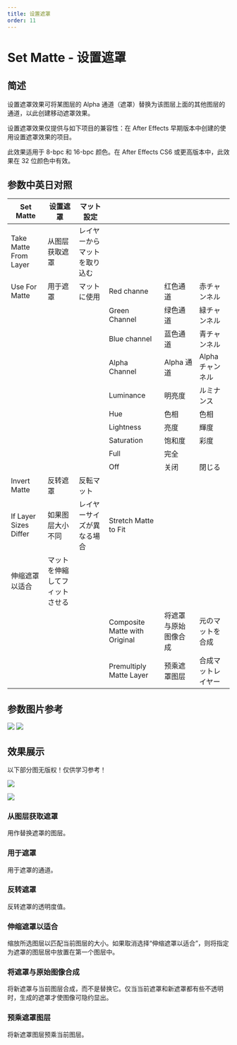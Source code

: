 ```yaml
---
title: 设置遮罩
order: 11
---
```


# Set Matte - 设置遮罩

## 简述

设置遮罩效果可将某图层的 Alpha 通道（遮罩）替换为该图层上面的其他图层的通道，以此创建移动遮罩效果。

设置遮罩效果仅提供与如下项目的兼容性：在 After Effects 早期版本中创建的使用设置遮罩效果的项目。

此效果适用于 8-bpc 和 16-bpc 颜色。在 After Effects CS6 或更高版本中，此效果在 32 位颜色中有效。

## 参数中英日对照

| Set Matte             | 设置遮罩                       | マット設定                   |                               |                      |                    |
| --------------------- | ------------------------------ | ---------------------------- | ----------------------------- | -------------------- | ------------------ |
| Take Matte From Layer | 从图层获取遮罩                 | レイヤーからマットを取り込む |                               |                      |
| Use For Matte         | 用于遮罩                       | マットに使用                 | Red channe                    | 红色通道             | 赤チャンネル       |
|                       |                                |                              | Green Channel                 | 绿色通道             | 緑チャンネル       |
|                       |                                |                              | Blue channel                  | 蓝色通道             | 青チャンネル       |
|                       |                                |                              | Alpha Channel                 | Alpha 通道           | Alpha チャンネル   |
|                       |                                |                              | Luminance                     | 明亮度               | ルミナンス         |
|                       |                                |                              | Hue                           | 色相                 | 色相               |
|                       |                                |                              | Lightness                     | 亮度                 | 輝度               |
|                       |                                |                              | Saturation                    | 饱和度               | 彩度               |
|                       |                                |                              | Full                          | 完全                 |                    |
|                       |                                |                              | Off                           | 关闭                 | 閉じる             |
| Invert Matte          | 反转遮罩                       | 反転マット                   |                               |                      |                    |
| If Layer Sizes Differ | 如果图层大小不同               | レイヤーサイズが異なる場合   | Stretch Matte to Fit          |                      |
| 伸缩遮罩以适合        | マットを伸縮してフィットさせる |
|                       |                                |                              | Composite Matte with Original | 将遮罩与原始图像合成 | 元のマットを合成   |
|                       |                                |                              | Premultiply Matte Layer       | 预乘遮罩图层         | 合成マットレイヤー |

## 参数图片参考

![](http://mir.yuelili.com/user/AE/effects/AE-Effects-Channel-Set_Matte.png)
![](http://mir.yuelili.com/user/AE/effects/AE-Effects-Channel-Set_Matte_cn.png)

## 效果展示

以下部分图无版权！仅供学习参考！

![](http://mir.yuelili.com/user/AE/effects/ext/image00422.jpg)

![](http://mir.yuelili.com/user/AE/effects/ext/image00423-1.jpg)

### 从图层获取遮罩

用作替换遮罩的图层。

### 用于遮罩

用于遮罩的通道。

### 反转遮罩

反转遮罩的透明度值。

### 伸缩遮罩以适合

缩放所选图层以匹配当前图层的大小。如果取消选择“伸缩遮罩以适合”，则将指定为遮罩的图层居中放置在第一个图层中。

### 将遮罩与原始图像合成

将新遮罩与当前图层合成，而不是替换它。仅当当前遮罩和新遮罩都有些不透明时，生成的遮罩才使图像可隐约显出。

### 预乘遮罩图层

将新遮罩图层预乘当前图层。
